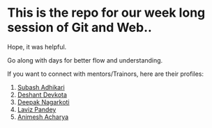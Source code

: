 # This is the repo for our week long session of Git and Web..
Hope, it was helpful.

Go along with days for better flow and understanding.

If you want to connect with mentors/Trainors, here are their profiles:
1. [Subash Adhikari](https://www.linkedin.com/in/imsubashadhikari/)
2. [Deshant Devkota](https://www.linkedin.com/in/deshantdevkota/)
3. [Deepak Nagarkoti](https://linktr.ee/ndeepak_)
4. [Laviz Pandey](https://github.com/lavizp/lavizp)
5. [Animesh Acharya](https://www.facebook.com/animesh.acharya.5243) 
